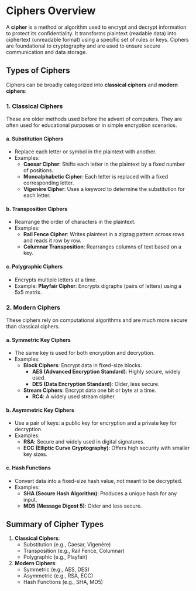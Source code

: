 # Ciphers Overview

A **cipher** is a method or algorithm used to encrypt and decrypt information to protect its confidentiality. It transforms plaintext (readable data) into ciphertext (unreadable format) using a specific set of rules or keys. Ciphers are foundational to cryptography and are used to ensure secure communication and data storage.

## Types of Ciphers

Ciphers can be broadly categorized into **classical ciphers** and **modern ciphers**:

### 1. Classical Ciphers

These are older methods used before the advent of computers. They are often used for educational purposes or in simple encryption scenarios.

#### a. Substitution Ciphers
- Replace each letter or symbol in the plaintext with another.
- Examples:
  - **Caesar Cipher**: Shifts each letter in the plaintext by a fixed number of positions.
  - **Monoalphabetic Cipher**: Each letter is replaced with a fixed corresponding letter.
  - **Vigenère Cipher**: Uses a keyword to determine the substitution for each letter.

#### b. Transposition Ciphers
- Rearrange the order of characters in the plaintext.
- Examples:
  - **Rail Fence Cipher**: Writes plaintext in a zigzag pattern across rows and reads it row by row.
  - **Columnar Transposition**: Rearranges columns of text based on a key.

#### c. Polygraphic Ciphers
- Encrypts multiple letters at a time.
- Example: **Playfair Cipher**: Encrypts digraphs (pairs of letters) using a 5x5 matrix.

### 2. Modern Ciphers

These ciphers rely on computational algorithms and are much more secure than classical ciphers.

#### a. Symmetric Key Ciphers
- The same key is used for both encryption and decryption.
- Examples:
  - **Block Ciphers**: Encrypt data in fixed-size blocks.
    - **AES (Advanced Encryption Standard)**: Highly secure, widely used.
    - **DES (Data Encryption Standard)**: Older, less secure.
  - **Stream Ciphers**: Encrypt data one bit or byte at a time.
    - **RC4**: A widely used stream cipher.

#### b. Asymmetric Key Ciphers
- Use a pair of keys: a public key for encryption and a private key for decryption.
- Examples:
  - **RSA**: Secure and widely used in digital signatures.
  - **ECC (Elliptic Curve Cryptography)**: Offers high security with smaller key sizes.

#### c. Hash Functions
- Convert data into a fixed-size hash value, not meant to be decrypted.
- Examples:
  - **SHA (Secure Hash Algorithm)**: Produces a unique hash for any input.
  - **MD5 (Message Digest 5)**: Older and less secure.

## Summary of Cipher Types

1. **Classical Ciphers**:
   - Substitution (e.g., Caesar, Vigenère)
   - Transposition (e.g., Rail Fence, Columnar)
   - Polygraphic (e.g., Playfair)
2. **Modern Ciphers**:
   - Symmetric (e.g., AES, DES)
   - Asymmetric (e.g., RSA, ECC)
   - Hash Functions (e.g., SHA, MD5)
